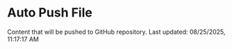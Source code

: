 # Auto Push File

Content that will be pushed to GitHub repository.
Last updated: 08/25/2025, 11:17:17 AM